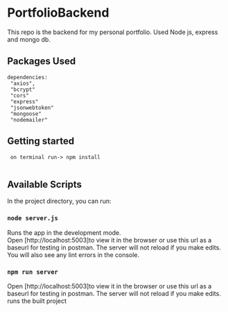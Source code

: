 # PortfolioBackend
This repo is the backend for my personal portfolio. Used Node js, express and mongo db.

## Packages Used
```
dependencies:
 "axios",
 "bcrypt"
 "cors"
 "express"
 "jsonwebtoken"
 "mongoose"
 "nodemailer"

```
## Getting started
```
 on terminal run-> npm install 
 
```
## Available Scripts
In the project directory, you can run:
### `node server.js`
Runs the app in the development mode.\
Open [http://localhost:5003]to view it in the browser or use this url as a baseurl for testing in postman.
The server will not reload if you make edits.\
You will also see any lint errors in the console.
### `npm run server`
Open [http://localhost:5003]to view it in the browser or use this url as a baseurl for testing in postman.
The server will not reload if you make edits.\
runs the built project
